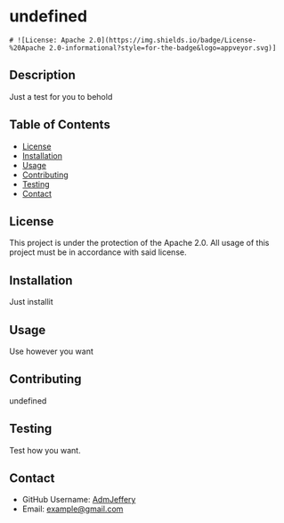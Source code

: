  # undefined
    
    # ![License: Apache 2.0](https://img.shields.io/badge/License-%20Apache 2.0-informational?style=for-the-badge&logo=appveyor.svg)]
   
   ## Description 
   Just a test for you to behold
   
   ## Table of Contents
   * [License](#license)
   * [Installation](#installation)
   * [Usage](#usage)
   * [Contributing](#contributing)
   * [Testing](#testing)
   * [Contact](#contact)
   
   ## License
   This project is under the protection of the Apache 2.0. All usage of this project must be in accordance with said license.
   
   ## Installation
   Just installit
   
   ## Usage
   Use however you want
   
   ## Contributing
   undefined
   
   ## Testing
   Test how you want.
   
   ## Contact
   * GitHub Username: [AdmJeffery](https://github.com/undefined)
   * Email: example@gmail.com
